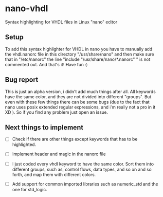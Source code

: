# nano-vhdl
Syntax highlighting for VHDL files in Linux "nano" editor

## Setup
To add this syntax  highlighter for VHDL in nano you have to manually add the vhdl.nanorc file in this directory  "/usr/share/nano" and then 
make sure that in "/etc/nanorc" the line "include "/usr/share/nano/*.nanorc" " is not commented out.
And that's it! Have fun :)

## Bug report
This is just an alpha version, i didn't add much things after all. All keywords have the same color, and they are not divided into different
"groups". But even with these few things there can be some bugs (due to the fact that nano uses posix extended regular expressions, and i'm really not a pro in it XD ). So if you find any problem just open an issue.

## Next things to implement

- [ ] Check if there are other things except keywords that has to be
       highlighted.
- [ ] Implement header and magic in the nanorc file
- [ ] I just coded every vhdl keyword to have the same color. Sort
      them into different groups, such as, control flows, data
      types, and so on and so forth, and map them with different
      colors.
- [ ] Add support for common imported libraries such as numeric_std
       and the one for std_logic.


